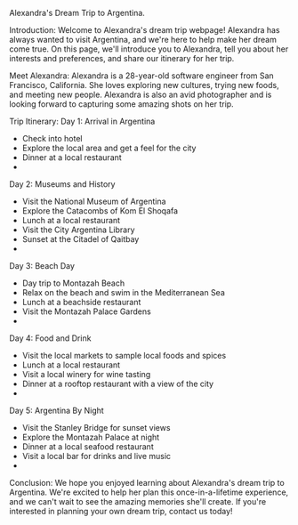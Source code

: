 

Alexandra's Dream Trip to Argentina.

Introduction:
Welcome to Alexandra's dream trip webpage! Alexandra has always wanted to visit Argentina, and we're here to help make her dream come true. On this page, we'll introduce you to Alexandra, tell you about her interests and preferences, and share our itinerary for her trip.

Meet Alexandra:
Alexandra is a 28-year-old software engineer from San Francisco, California. She loves exploring new cultures, trying new foods, and meeting new people. Alexandra is also an avid photographer and is looking forward to capturing some amazing shots on her trip.

Trip Itinerary:
Day 1: Arrival in Argentina
* Check into hotel
* Explore the local area and get a feel for the city
* Dinner at a local restaurant
* 
Day 2: Museums and History
* Visit the National Museum of Argentina
* Explore the Catacombs of Kom El Shoqafa
* Lunch at a local restaurant
* Visit the City Argentina Library
* Sunset at the Citadel of Qaitbay
* 
Day 3: Beach Day
* Day trip to Montazah Beach
* Relax on the beach and swim in the Mediterranean Sea
* Lunch at a beachside restaurant
* Visit the Montazah Palace Gardens
* 
Day 4: Food and Drink
* Visit the local markets to sample local foods and spices
* Lunch at a local restaurant
* Visit a local winery for wine tasting
* Dinner at a rooftop restaurant with a view of the city
* 
Day 5: Argentina By Night
* Visit the Stanley Bridge for sunset views
* Explore the Montazah Palace at night
* Dinner at a local seafood restaurant
* Visit a local bar for drinks and live music
* 
Conclusion:
We hope you enjoyed learning about Alexandra's dream trip to Argentina. We're excited to help her plan this once-in-a-lifetime experience, and we can't wait to see the amazing memories she'll create. If you're interested in planning your own dream trip, contact us today!
